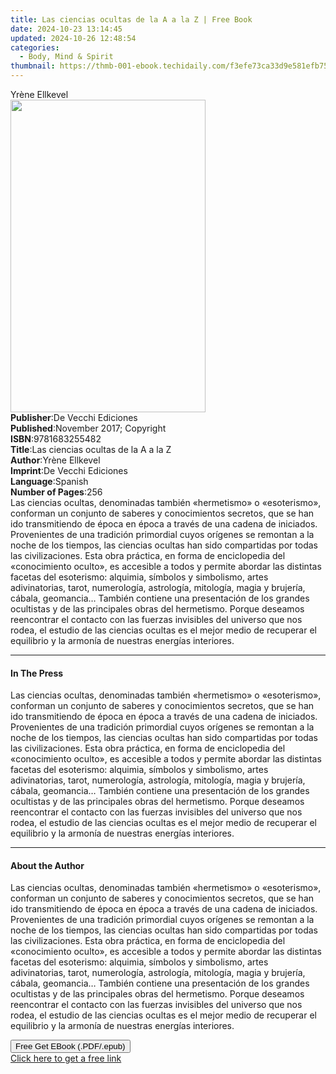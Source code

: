 ```yaml
---
title: Las ciencias ocultas de la A a la Z | Free Book
date: 2024-10-23 13:14:45
updated: 2024-10-26 12:48:54
categories:
  - Body, Mind & Spirit
thumbnail: https://thmb-001-ebook.techidaily.com/f3efe73ca33d9e581efb759e61277726ac672cbd70f365ccfbd6dfe3db877df3.jpg
---
```

<main id="book-container">
  <div class="flex flex-col">
    <div class="book-brief flex-1 py-6 px-4 sm:p-6 md:py-10 md:px-8">
      <!-- brief-->
      <div class="book-brief-main">Yrène Ellkevel</div>
    </div>
    <div
      class="book-meta-info flex-1 grid gap-4 col-start-1 col-end-3 row-start-1 sm:mb-6 sm:grid-cols-4 lg:gap-6 lg:col-start-2 lg:row-end-6 lg:row-span-6 lg:mb-0"
    >
      <div
        class="book-meta-info-left place-content-center mt-4 p-4 text-sm leading-6 col-start-2 col-span-2 dark:text-slate-400"
      >
        <img
          class="w-full h-500 object-cover rounded-lg sm:h-255 sm:col-span-2 lg:col-span-full"
          src="https://img-001-ebook.techidaily.com/00496f84345aee8a2ea8fa3c71655efdd6c539d6008b00a8b3c7d7a2a3fa8fe2.jpg"
          alt=""
          width="312"
          height="500"
        />
      </div>
      <div
        class="book-meta-info-right mt-2 col-start-1 row-start-2 col-span-3 self-center"
      >
        <!-- meta data  -->
        <div class="flex flex-col px-4 md:px-8">
          <div class="flex-1">
            <strong>Publisher</strong>:<span class="px-2"
              >De Vecchi Ediciones</span
            >
          </div>
          <div class="flex-1">
            <strong>Published</strong>:<span class="px-2"
              >November 2017; Copyright</span
            >
          </div>
          <div class="flex-1">
            <strong>ISBN</strong>:<span class="px-2">9781683255482</span>
          </div>
          <div class="flex-1">
            <strong>Title</strong>:<span class="px-2"
              >Las ciencias ocultas de la A a la Z</span
            >
          </div>
          <div class="flex-1">
            <strong>Author</strong>:<span class="px-2">Yrène Ellkevel</span>
          </div>
          <div class="flex-1">
            <strong>Imprint</strong>:<span class="px-2"
              >De Vecchi Ediciones</span
            >
          </div>
          <div class="flex-1">
            <strong>Language</strong>:<span class="px-2">Spanish</span>
          </div>
          <div class="flex-1">
            <strong>Number of Pages</strong>:<span class="px-2">256</span>
          </div>
        </div>
      </div>
    </div>
    <div class="book-description flex-1 py-6 px-4 sm:p-6 md:py-10 md:px-8">
      <div class="book-description-main">
        <div accordion-content="" id="description">
          Las ciencias ocultas, denominadas también «hermetismo» o «esoterismo»,
          conforman un conjunto de saberes y conocimientos secretos, que se han
          ido transmitiendo de época en época a través de una cadena de
          iniciados. Provenientes de una tradición primordial cuyos orígenes se
          remontan a la noche de los tiempos, las ciencias ocultas han sido
          compartidas por todas las civilizaciones. Esta obra práctica, en forma
          de enciclopedia del «conocimiento oculto», es accesible a todos y
          permite abordar las distintas facetas del esoterismo: alquimia,
          símbolos y simbolismo, artes adivinatorias, tarot, numerología,
          astrología, mitología, magia y brujería, cábala, geomancia… También
          contiene una presentación de los grandes ocultistas y de las
          principales obras del hermetismo. Porque deseamos reencontrar el
          contacto con las fuerzas invisibles del universo que nos rodea, el
          estudio de las ciencias ocultas es el mejor medio de recuperar el
          equilibrio y la armonía de nuestras energías interiores.
        </div>
      </div>
    </div>
    <div class="book-excerpts flex-1 py-6 px-4 sm:p-6 md:py-10 md:px-8">
      <!-- excerpts-->
      <div class="book-excerpts-main">
        <hr />
        <h4 class="placeholder placeholder-heading">
          <span>In The Press</span>
        </h4>
        <p>
          Las ciencias ocultas, denominadas también «hermetismo» o «esoterismo»,
          conforman un conjunto de saberes y conocimientos secretos, que se han
          ido transmitiendo de época en época a través de una cadena de
          iniciados. Provenientes de una tradición primordial cuyos orígenes se
          remontan a la noche de los tiempos, las ciencias ocultas han sido
          compartidas por todas las civilizaciones. Esta obra práctica, en forma
          de enciclopedia del «conocimiento oculto», es accesible a todos y
          permite abordar las distintas facetas del esoterismo: alquimia,
          símbolos y simbolismo, artes adivinatorias, tarot, numerología,
          astrología, mitología, magia y brujería, cábala, geomancia… También
          contiene una presentación de los grandes ocultistas y de las
          principales obras del hermetismo. Porque deseamos reencontrar el
          contacto con las fuerzas invisibles del universo que nos rodea, el
          estudio de las ciencias ocultas es el mejor medio de recuperar el
          equilibrio y la armonía de nuestras energías interiores.
        </p>
      </div>
    </div>
    <div class="book-about-author flex-1 py-6 px-4 sm:p-6 md:py-10 md:px-8">
      <!-- about author-->
      <div class="book-main-author-main">
        <hr />
        <h4 class="placeholder placeholder-heading">
          <span>About the Author</span>
        </h4>
        <p>
          Las ciencias ocultas, denominadas también «hermetismo» o «esoterismo»,
          conforman un conjunto de saberes y conocimientos secretos, que se han
          ido transmitiendo de época en época a través de una cadena de
          iniciados. Provenientes de una tradición primordial cuyos orígenes se
          remontan a la noche de los tiempos, las ciencias ocultas han sido
          compartidas por todas las civilizaciones. Esta obra práctica, en forma
          de enciclopedia del «conocimiento oculto», es accesible a todos y
          permite abordar las distintas facetas del esoterismo: alquimia,
          símbolos y simbolismo, artes adivinatorias, tarot, numerología,
          astrología, mitología, magia y brujería, cábala, geomancia… También
          contiene una presentación de los grandes ocultistas y de las
          principales obras del hermetismo. Porque deseamos reencontrar el
          contacto con las fuerzas invisibles del universo que nos rodea, el
          estudio de las ciencias ocultas es el mejor medio de recuperar el
          equilibrio y la armonía de nuestras energías interiores.
        </p>
      </div>
    </div>
    <div class="book-free-get flex-1 py-6 px-4 sm:p-6 md:py-10 md:px-8">
      <button
        id="btn-free-get"
        class="bg-blue-500 hover:bg-blue-700 text-white font-bold py-2 px-4 rounded"
      >
        Free Get EBook (.PDF/.epub)
      </button>
      <div id="countdown-display" class="px-2 text-lg mt-2"></div>
      <a
        id="free-link"
        class="hidden bg-blue-500 hover:bg-blue-700 text-white font-bold py-2 px-4 rounded"
        href="https://www.ebooks.com/en-us/book/95918147/las-ciencias-ocultas-de-la-a-a-la-z/yr-ne-ellkevel/"
        target="_blank"
        >Click here to get a free link</a
      >
    </div>
    <script>
      let countdownTime = 0;
      let countdownInterval = null;
      document
        .getElementById('btn-free-get')
        .addEventListener('click', startCountdown);
      function startCountdown() {
        countdownTime = new Date().getTime() + 60000 * 3;
        countdownInterval = setInterval(updateCountdown, 1000);
        document.getElementById('btn-free-get').disabled = true;
        document
          .getElementById('btn-free-get')
          .classList.add('bg-gray-500', 'cursor-not-allowed');
      }
      function updateCountdown() {
        let currentTime = new Date().getTime();
        let timeLeft = countdownTime - currentTime;
        let secondsLeft = Math.floor(timeLeft / 1000);
        document.getElementById('countdown-display').innerHTML =
          `Remaining time: ${secondsLeft} seconds.`;
        if (secondsLeft <= 0) {
          clearInterval(countdownInterval);
          document.getElementById('btn-free-get').classList.add('hidden');
          document.getElementById('free-link').classList.remove('hidden');
          document.getElementById('countdown-display').innerHTML = '';
        }
      }
    </script>
  </div>
</main>
